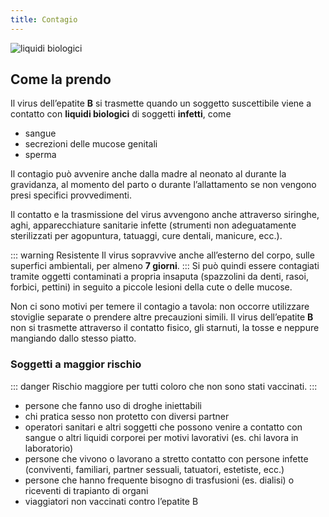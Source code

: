 ```yaml
---
title: Contagio
---
```


![liquidi biologici](/images/sperm-green.jpg)

## Come la prendo

Il virus dell’epatite **B** si trasmette quando un soggetto suscettibile viene a contatto con **liquidi biologici** di soggetti **infetti**, come

- sangue
- secrezioni delle mucose genitali
- sperma

Il contagio può avvenire anche dalla madre al neonato al durante la gravidanza, al momento del parto o durante l’allattamento se non vengono presi specifici provvedimenti.

Il contatto e la trasmissione del virus avvengono anche attraverso siringhe, aghi, apparecchiature sanitarie infette (strumenti non adeguatamente sterilizzati per agopuntura, tatuaggi, cure dentali, manicure, ecc.).

::: warning Resistente
Il virus sopravvive anche all’esterno del corpo, sulle superfici ambientali, per almeno **7 giorni**.
:::
Si può quindi essere contagiati tramite oggetti contaminati a propria insaputa (spazzolini da denti, rasoi, forbici, pettini) in seguito a piccole lesioni della cute o delle mucose.

Non ci sono motivi per temere il contagio a tavola: non occorre utilizzare stoviglie separate o prendere altre precauzioni simili. Il virus dell’epatite **B** non si trasmette attraverso il contatto fisico, gli starnuti, la tosse e neppure mangiando dallo stesso piatto.

### Soggetti a maggior rischio

::: danger Rischio maggiore
per tutti coloro che non sono stati vaccinati.
:::

- persone che fanno uso di droghe iniettabili
- chi pratica sesso non protetto con diversi partner
- operatori sanitari e altri soggetti che possono venire a contatto con sangue o altri liquidi corporei per motivi lavorativi (es. chi lavora in laboratorio)
- persone che vivono o lavorano a stretto contatto con persone infette (conviventi, familiari, partner sessuali, tatuatori, estetiste, ecc.)
- persone che hanno frequente bisogno di trasfusioni (es. dialisi) o riceventi di trapianto di organi
- viaggiatori non vaccinati contro l’epatite B
